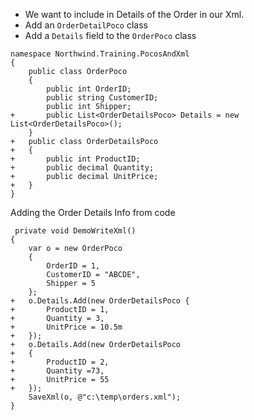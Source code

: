* We want to include in Details of the Order in our Xml.
* Add an `OrderDetailPoco` class
* Add a `Details` field to the `OrderPoco` class

```csdiff
namespace Northwind.Training.PocosAndXml
{
    public class OrderPoco
    {
        public int OrderID;
        public string CustomerID;
        public int Shipper;
+       public List<OrderDetailsPoco> Details = new List<OrderDetailsPoco>();
    }
+   public class OrderDetailsPoco
+   {
+       public int ProductID;
+       public decimal Quantity;
+       public decimal UnitPrice;
+   }
}

```

Adding the Order Details Info from code
```csdiff
 private void DemoWriteXml()
{
    var o = new OrderPoco
    {
        OrderID = 1,
        CustomerID = "ABCDE",
        Shipper = 5
    };
+   o.Details.Add(new OrderDetailsPoco {
+       ProductID = 1,
+       Quantity = 3,
+       UnitPrice = 10.5m
+   });
+   o.Details.Add(new OrderDetailsPoco
+   {
+       ProductID = 2,
+       Quantity =73,
+       UnitPrice = 55
+   });
    SaveXml(o, @"c:\temp\orders.xml");
}
```
